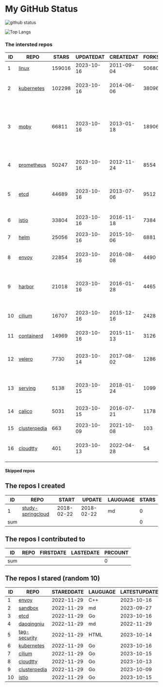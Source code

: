 # My GitHub Status

<img src="https://github-readme-stats-1.yihong0618.vercel.app/api?username=daoqingniu&show_icons=true&&&hide_title=true&count_private=true" alt="github status" />

![Top Langs](https://github-readme-stats-1.yihong0618.vercel.app/api/top-langs/?username=daoqingniu&layout=compact)

<!--START_SECTION:github_repos-->
### The intersted repos
| ID |                              REPO                               | STARS  | UPDATEDAT  | CREATEDAT  | FORKSCOUNT |                                                DESCRIPTIONS                                                |
|----|-----------------------------------------------------------------|--------|------------|------------|------------|------------------------------------------------------------------------------------------------------------|
|  1 | [linux](https://github.com/torvalds/linux)                      | 159016 | 2023-10-16 | 2011-09-04 |      50680 | Linux kernel source tree                                                                                   |
|  2 | [kubernetes](https://github.com/kubernetes/kubernetes)          | 102298 | 2023-10-16 | 2014-06-06 |      38096 | Production-Grade Container Scheduling and Management                                                       |
|  3 | [moby](https://github.com/moby/moby)                            |  66811 | 2023-10-16 | 2013-01-18 |      18906 | The Moby Project - a collaborative project for the container ecosystem to assemble container-based systems |
|  4 | [prometheus](https://github.com/prometheus/prometheus)          |  50247 | 2023-10-16 | 2012-11-24 |       8554 | The Prometheus monitoring system and time series database.                                                 |
|  5 | [etcd](https://github.com/etcd-io/etcd)                         |  44689 | 2023-10-16 | 2013-07-06 |       9512 | Distributed reliable key-value store for the most critical data of a distributed system                    |
|  6 | [istio](https://github.com/istio/istio)                         |  33804 | 2023-10-16 | 2016-11-18 |       7384 | Connect, secure, control, and observe services.                                                            |
|  7 | [helm](https://github.com/helm/helm)                            |  25056 | 2023-10-16 | 2015-10-06 |       6881 | The Kubernetes Package Manager                                                                             |
|  8 | [envoy](https://github.com/envoyproxy/envoy)                    |  22854 | 2023-10-16 | 2016-08-08 |       4490 | Cloud-native high-performance edge/middle/service proxy                                                    |
|  9 | [harbor](https://github.com/goharbor/harbor)                    |  21018 | 2023-10-16 | 2016-01-28 |       4465 | An open source trusted cloud native registry project that stores, signs, and scans content.                |
| 10 | [cilium](https://github.com/cilium/cilium)                      |  16707 | 2023-10-16 | 2015-12-16 |       2428 | eBPF-based Networking, Security, and Observability                                                         |
| 11 | [containerd](https://github.com/containerd/containerd)          |  14969 | 2023-10-16 | 2015-11-13 |       3126 | An open and reliable container runtime                                                                     |
| 12 | [velero](https://github.com/vmware-tanzu/velero)                |   7730 | 2023-10-14 | 2017-08-02 |       1286 | Backup and migrate Kubernetes applications and their persistent volumes                                    |
| 13 | [serving](https://github.com/knative/serving)                   |   5138 | 2023-10-15 | 2018-01-24 |       1099 | Kubernetes-based, scale-to-zero, request-driven compute                                                    |
| 14 | [calico](https://github.com/projectcalico/calico)               |   5031 | 2023-10-15 | 2016-07-21 |       1178 | Cloud native networking and network security                                                               |
| 15 | [clusterpedia](https://github.com/clusterpedia-io/clusterpedia) |    663 | 2023-10-09 | 2021-10-08 |        103 | The Encyclopedia of Kubernetes clusters                                                                    |
| 16 | [cloudtty](https://github.com/cloudtty/cloudtty)                |    401 | 2023-10-13 | 2022-04-28 |         54 | A Friendly Kubernetes CloudShell (Web Terminal) !                                                          |



#### Skipped repos
<!--END_SECTION:github_repos-->

<!--START_SECTION:my_github-->
## The repos I created
| ID  |                                 REPO                                 |   START    |   UPDATE   | LAUGUAGE | STARS |
|-----|----------------------------------------------------------------------|------------|------------|----------|-------|
|   1 | [study-springcloud](https://github.com/daoqingniu/study-springcloud) | 2018-02-22 | 2018-02-22 | md       |     0 |
| sum |                                                                      |            |            |          |     0 |

## The repos I contributed to
| ID  | REPO | FIRSTDATE | LASTEDATE | PRCOUNT |
|-----|------|-----------|-----------|---------|
| sum |      |           |           |       0 |

## The repos I stared (random 10)
| ID |                              REPO                               | STAREDDATE | LAUGUAGE | LATESTUPDATE |
|----|-----------------------------------------------------------------|------------|----------|--------------|
|  1 | [envoy](https://github.com/envoyproxy/envoy)                    | 2022-11-29 | C++      | 2023-10-16   |
|  2 | [sandbox](https://github.com/cncf/sandbox)                      | 2022-11-29 | md       | 2023-09-27   |
|  3 | [etcd](https://github.com/etcd-io/etcd)                         | 2022-11-29 | Go       | 2023-10-16   |
|  4 | [daoqingniu](https://github.com/daoqingniu/daoqingniu)          | 2022-11-29 | md       | 2022-11-29   |
|  5 | [tag-security](https://github.com/cncf/tag-security)            | 2022-11-29 | HTML     | 2023-10-14   |
|  6 | [kubernetes](https://github.com/kubernetes/kubernetes)          | 2022-11-29 | Go       | 2023-10-16   |
|  7 | [cilium](https://github.com/cilium/cilium)                      | 2022-11-29 | Go       | 2023-10-15   |
|  8 | [cloudtty](https://github.com/cloudtty/cloudtty)                | 2022-11-29 | Go       | 2023-10-13   |
|  9 | [clusterpedia](https://github.com/clusterpedia-io/clusterpedia) | 2022-11-29 | Go       | 2023-10-09   |
| 10 | [istio](https://github.com/istio/istio)                         | 2022-11-29 | Go       | 2023-10-15   |

<!--END_SECTION:my_github-->
